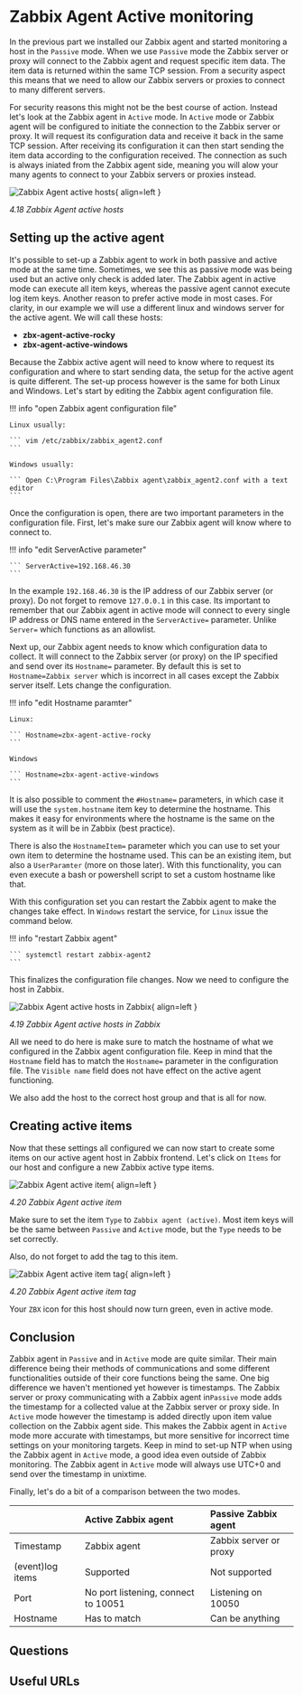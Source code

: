 # Zabbix Agent Active monitoring
In the previous part we installed our Zabbix agent and started monitoring a host in the `Passive` mode. When we use `Passive` mode the Zabbix server or proxy will connect to the Zabbix agent and request specific item data. The item data is returned within the same TCP session. From a security aspect this means that we need to allow our Zabbix servers or proxies to connect to many different servers. 

For security reasons this might not be the best course of action. Instead let's look at the Zabbix agent in `Active` mode. In `Active` mode or Zabbix agent will be configured to initiate the connection to the Zabbix server or proxy. It will request its configuration data and receive it back in the same TCP session. After receiving its configuration it can then start sending the item data according to the configuration received. The connection as such is always iniated from the Zabbix agent side, meaning you will alow your many agents to connect to your Zabbix servers or proxies instead. 

![Zabbix Agent active hosts](ch04.18-windows-linux-active-agent.png){ align=left }

*4.18 Zabbix Agent active hosts*

## Setting up the active agent
It's possible to set-up a Zabbix agent to work in both passive and active mode at the same time. Sometimes, we see this as passive mode was being used but an active only check is added later. The Zabbix agent in active mode can execute all item keys, whereas the passive agent cannot execute log item keys. Another reason to prefer active mode in most cases. For clarity, in our example we will use a different linux and windows server for the active agent. We will call these hosts:

- **zbx-agent-active-rocky**
- **zbx-agent-active-windows**

Because the Zabbix active agent will need to know where to request its configuration and where to start sending data, the setup for the active agent is quite different. The set-up process however is the same for both Linux and Windows. Let's start by editing the Zabbix agent configuration file.

!!! info "open Zabbix agent configuration file"

    Linux usually:

    ``` vim /etc/zabbix/zabbix_agent2.conf
    ```

    Windows usually:

    ``` Open C:\Program Files\Zabbix agent\zabbix_agent2.conf with a text editor
    ```

Once the configuration is open, there are two important parameters in the configuration file. First, let's make sure our Zabbix agent will know where to connect to.

!!! info "edit ServerActive parameter"

    ``` ServerActive=192.168.46.30
    ```

In the example `192.168.46.30` is the IP address of our Zabbix server (or proxy). Do not forget to remove `127.0.0.1` in this case. Its important to remember that our Zabbix agent in active mode will connect to every single IP address or DNS name entered in the `ServerActive=` parameter. Unlike `Server=` which functions as an allowlist. 

Next up, our Zabbix agent needs to know which configuration data to collect. It will connect to the Zabbix server (or proxy) on the IP specified and send over its `Hostname=` parameter. By default this is set to `Hostname=Zabbix server` which is incorrect in all cases except the Zabbix server itself. Lets change the configuration. 

!!! info "edit Hostname paramter"

    Linux:

    ``` Hostname=zbx-agent-active-rocky
    ```

    Windows

    ``` Hostname=zbx-agent-active-windows
    ```

It is also possible to comment the `#Hostname=` parameters, in which case it will use the `system.hostname` item key to determine the hostname. This makes it easy for environments where the hostname is the same on the system as it will be in Zabbix (best practice). 

There is also the `HostnameItem=` parameter which you can use to set your own item to determine the hostname used. This can be an existing item, but also a `UserParamter` (more on those later). With this functionality, you can even execute a bash or powershell script to set a custom hostname like that.

With this configuration set you can restart the Zabbix agent to make the changes take effect. In `Windows` restart the service, for `Linux` issue the command below.

!!! info "restart Zabbix agent"

    ``` systemctl restart zabbix-agent2
    ```

This finalizes the configuration file changes. Now we need to configure the host in Zabbix.

![Zabbix Agent active hosts in Zabbix](ch04.19-windows-linux-active-agent-host.png){ align=left }

*4.19 Zabbix Agent active hosts in Zabbix*

All we need to do here is make sure to match the hostname of what we configured in the Zabbix agent configuration file. Keep in mind that the `Hostname` field has to match the `Hostname=` parameter in the configuration file. The `Visible name` field does not have effect on the active agent functioning.

We also add the host to the correct host group and that is all for now. 

## Creating active items
Now that these settings all configured we can now start to create some items on our active agent host in Zabbix frontend. Let's click on `Items` for our host and configure a new Zabbix active type items.

![Zabbix Agent active item](ch04.20-active-agent-item.png){ align=left }

*4.20 Zabbix Agent active item*

Make sure to set the item `Type` to `Zabbix agent (active)`. Most item keys will be the same between `Passive` and `Active` mode, but the `Type` needs to be set correctly.

Also, do not forget to add the tag to this item.

![Zabbix Agent active item tag](ch04.20-active-agent-item-tag.png){ align=left }

*4.20 Zabbix Agent active item tag*

Your `ZBX` icon for this host should now turn green, even in active mode.

## Conclusion
Zabbix agent in `Passive` and in `Active` mode are quite similar. Their main difference being their methods of communications and some different functionalities outside of their core functions being the same. One big difference we haven't mentioned yet however is timestamps. The Zabbix server or proxy communicating with a Zabbix agent in`Passive` mode adds the timestamp for a collected value at the Zabbix server or proxy side. In `Active` mode however the timestamp is added directly upon item value collection on the Zabbix agent side. This makes the Zabbix agent in `Active` mode more accurate with timestamps, but more sensitive for incorrect time settings on your monitoring targets. Keep in mind to set-up NTP when using the Zabbix agent in `Active` mode, a good idea even outside of Zabbix monitoring. The Zabbix agent in `Active` mode will always use UTC+0 and send over the timestamp in unixtime.

Finally, let's do a bit of a comparison between the two modes.

|  | Active Zabbix agent | Passive Zabbix agent |
| :-------------- | :-------------- | :-------------- |
| Timestamp | Zabbix agent | Zabbix server or proxy |
| (event)log items | Supported | Not supported |
| Port | No port listening, connect to 10051 | Listening on 10050 |
| Hostname | Has to match | Can be anything |

## Questions

## Useful URLs
